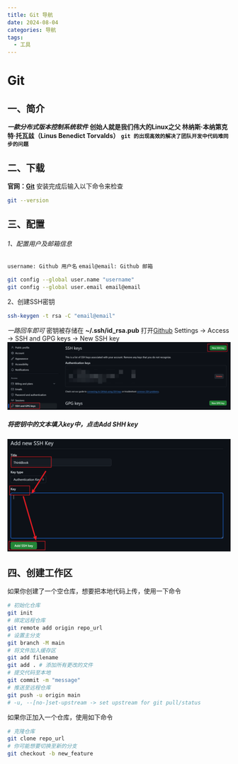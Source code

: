 ```yaml
---
title: Git 导航
date: 2024-08-04
categories: 导航
tags:
  - 工具
---
```

# Git
## 一、简介

 ***一款分布式版本控制系统软件***
**创始人就是我们伟大的Linux之父 林纳斯·本纳第克特·托瓦兹（Linus Benedict Torvalds）**
**`git 的出现高效的解决了团队开发中代码难同步的问题`**

## 二、下载
**官网：[Git](https://git-scm.com/)**
安装完成后输入以下命令来检查
```bash
git --version
```

## 三、配置

###### 1、配置用户及邮箱信息

`username: Github 用户名`
`email@email: Github 邮箱`
```bash
git config --global user.name "username"
git config --global user.email email@email
```

2、创建SSH密钥
```baSh
ssh-keygen -t rsa -C "email@email"
```
*一路回车即可*  密钥被存储在 **~/.ssh/id_rsa.pub**
打开[Github](https://github.com) Settings -> Access -> SSH and GPG keys -> New SSH key
![](img/note/navigation/git-01.png)
##### 将密钥中的文本填入key中，点击Add SHH key
![](img/note/navigation/git-02.png)
## 四、创建工作区

如果你创建了一个空仓库，想要把本地代码上传，使用一下命令
```bash
# 初始化仓库
git init
# 绑定远程仓库
git remote add origin repo_url
# 设置主分支
git branch -M main
# 将文件加入缓存区
git add filename
git add . # 添加所有更改的文件
# 提交代码至本地
git commit -m "message"
# 推送至远程仓库
git push -u origin main
# -u, --[no-]set-upstream -> set upstream for git pull/status
```

如果你正加入一个仓库，使用如下命令
```bash
# 克隆仓库
git clone repo_url
# 你可能想要切换至新的分支
git checkout -b new_feature 
```


